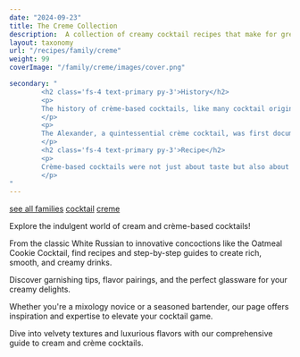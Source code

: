 ```yaml
---
date: "2024-09-23"
title: The Creme Collection
description:  A collection of creamy cocktail recipes that make for great desserts
layout: taxonomy
url: "/recipes/family/creme"
weight: 99
coverImage: "/family/creme/images/cover.png"

secondary: "
        <h2 class='fs-4 text-primary py-3'>History</h2>
        <p>
        The history of crème-based cocktails, like many cocktail origins, is steeped in tradition and innovation, with roots tracing back to the early 20th century. These cocktails, characterized by their creamy texture often derived from cream, ice cream, or egg whites, have evolved from simple after-dinner drinks into sophisticated mixology creations.
        </p>
        <p>
        The Alexander, a quintessential crème cocktail, was first documented around 1915 by Hugo Ensslin in his book 'Recipes for Mixed Drinks'. Initially made with gin, crème de cacao, and cream, it was named possibly after a character from an advertising campaign or a bartender, reflecting the cocktail's tie to cultural and social events of the time. Its evolution into the Brandy Alexander, substituting gin with brandy, showcases how these drinks adapted to popular tastes and ingredients available during Prohibition and beyond.
        </p>
        <h2 class='fs-4 text-primary py-3'>Recipe</h2>
        <p>
        Crème-based cocktails were not just about taste but also about presentation and texture. The inclusion of cream or egg whites wasn't merely for flavor; it was for creating a luxurious mouthfeel and a visually appealing drink. This era also saw the use of crème liqueurs like crème de violette in cocktails like the Aviation, highlighting the versatility of crème ingredients in mixology.
        </p>
"
---
```


<a href="/recipes/family/" class="badge bg-success text-light text-decoration-none">see all families</a> 
<a href="/recipes/category/cocktail/" class="badge text-bg-primary text-decoration-none">cocktail</a> 
<a href="/recipes/family/creme/" class="badge text-bg-info text-decoration-none">creme</a> 


Explore the indulgent world of cream and crème-based cocktails! 

From the classic White Russian to innovative concoctions like the Oatmeal Cookie Cocktail, find recipes and step-by-step guides to create rich, smooth, and creamy drinks. 

Discover garnishing tips, flavor pairings, and the perfect glassware for your creamy delights. 

Whether you're a mixology novice or a seasoned bartender, our page offers inspiration and expertise to elevate your cocktail game. 

Dive into velvety textures and luxurious flavors with our comprehensive guide to cream and crème cocktails.


